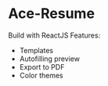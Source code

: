 # Ace-Resume
Build with ReactJS
Features:
- Templates
- Autofilling preview
- Export to PDF
- Color themes